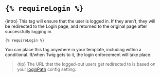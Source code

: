 # `{% requireLogin %}`

{intro} This tag will ensure that the user is logged in. If they aren’t, they will be redirected to the Login page, and returned to the original page after successfully logging in.

```twig
{% requireLogin %}
```

You can place this tag anywhere in your template, including within a conditional. If/when Twig gets to it, the login enforcement will take place.

> {tip} The URL that the logged-out users get redirected to is based on your [loginPath](../config-settings.md#loginPath) config setting.

